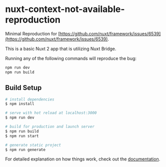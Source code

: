 # nuxt-context-not-available-reproduction

Minimal Reproduction for [https://github.com/nuxt/framework/issues/6539](https://github.com/nuxt/framework/issues/6539).

This is a basic Nuxt 2 app that is utilizing Nuxt Bridge.

Running any of the following commands will reproduce the bug:

```bash
npm run dev
npm run build
```

## Build Setup

```bash
# install dependencies
$ npm install

# serve with hot reload at localhost:3000
$ npm run dev

# build for production and launch server
$ npm run build
$ npm run start

# generate static project
$ npm run generate
```

For detailed explanation on how things work, check out the [documentation](https://nuxtjs.org).
